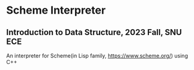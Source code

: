 # Scheme Interpreter
## Introduction to Data Structure, 2023 Fall, SNU ECE
An interpreter for Scheme(in Lisp family, https://www.scheme.org/) using C++
